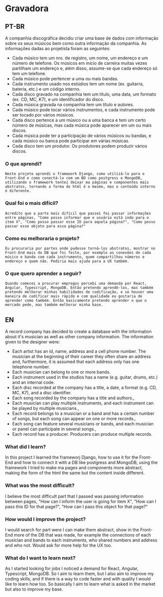 # Gravadora
## PT-BR
  A companhia discográfica decidiu criar uma base de dados com informação sobre os seus músicos bem como outra informação da companhia. As informações dadas ao projetista foram as seguintes:
  - Cada músico tem um nro. de registro, um nome, um endereço e um número de telefone. Os músicos em início de carreira muitas vezes partilham um endereço e, além disso, assume-se que cada endereço só tem um telefone.
  - Cada músico pode pertencer a uma ou mais bandas.
  - Cada instrumento usado nos estúdios tem um nome (ex. guitarra, bateria, etc.) e um código interno.
  - Cada disco gravado na companhia tem um título, uma data, um formato (ex. CD, MC, K7), e um identificador do disco.
  - Cada música gravada na companhia tem um título e autores.
  - Cada músico pode tocar vários instrumentos, e cada instrumento pode ser tocado por vários músicos.
  - Cada disco pertence a um músico ou a uma banca e tem um certo número de músicas, mas cada música pode aparecer em um ou mais discos.
  - Cada música pode ter a participação de vários músicos ou bandas, e cada músico ou banca pode participar em várias músicas.
  - Cada disco tem um produtor. Os produtores podem produzir vários discos.
  ### O que aprendi?
    Neste projeto aprendi o framework Django, como utilizá-lo para o Front-End e como conectá-lo com um BD como postgress e MongoDB, utilizando o framework tentei deixar ma páginas e componentes mais abstratos, tornando a forma do html é o mesmo, mas o conteúdo interno é diferente.
  ### Qual foi o mais difícil?
    Acredito que a parte mais difícil que passei foi passar informações entre páginas, "Como posso informar que o usuário está indo para o item X", "Como posso passar esse ID para aquela página?", "Como posso passar esse objeto para essa página?"
  ### Como eu melhoraria o projeto?
    Eu procuraria por partes onde pudesse torná-los abstratos, mostrar no Front-End mais do DB que foi feito, por exemplo as conexões de cada músico e banda com cada instrumento, quem compartilhou números e endereço e quem não. Pediria mais ajuda para a UX também.
  ### O que quero aprender a seguir?
    Quando comecei a procurar empregos percebi uma demanda por React, Angular, Typescript, MongoDB. Então pretendo aprendê-los, mas também pretendo melhorar minhas habilidades de codificação, e se houver uma maneira de codificar mais rápido e com qualidade eu gostaria de aprender como também. Então basicamente pretendo aprender o que o mercado pede, mas também melhorar minha base.

## EN
  A record company has decided to create a database with the information about it's musician as well as other company information. The information given to the designer were:
  - Each artist has an id, name, address and a cell phone number. The musician at the beginning of their career they often share an address and, furthermore, it is assumed that each address only has one telephone number.
  - Each musician can belong to one or more bands.
  - Each instrument used in the studios has a name (e.g. guitar, drums, etc.) and an internal code.
  - Each disc recorded at the company has a title, a date, a format (e.g. CD, MC, K7), and a disc identifier.
  - Each song recorded by the company has a title and authors.,
  - Each musician can play multiple instruments, and each instrument can be played by multiple musicians.,
  - Each record belongs to a musician or a band and has a certain number of songs, but each song can appear on one or more records.,
  - Each song can feature several musicians or bands, and each musician or panel can participate in several songs.,
  - Each record has a producer. Producers can produce multiple records.
  ### What did I learn?
  In this project I learned the frameworj Django, how to use it for the Front-End and how to connect it with a DB like postgress and MongoDB, using the framework I tried to make ma pages and components more abstract, making the form of the html the same but the content inside different.

  ### What was the most difficult?
  I believe the most difficult part that I passed was passing information between pages, "How can I inform the user is going for item X", "How can I pass this ID for that page?", "How can I pass this object for that page?"

  ### How would I improve the project?
  I would search for part were I can make them abstract, show in the Front-End more of the DB that was made, for example the connections of each musician and bands to each instruments, who shared numbers and address and who not. Would ask for more help for the UX too.

  ### What do I want to learn next?
  As I started looking for jobs I noticed a demand for React, Angular, Typescript, MongoDB. So I aim to learn them, but I also aim to improve my coding skills, and if there is a way to code faster and with quality I would like to learn how too. So basically I aim to learn what is asked in the market but also to improve my base.
